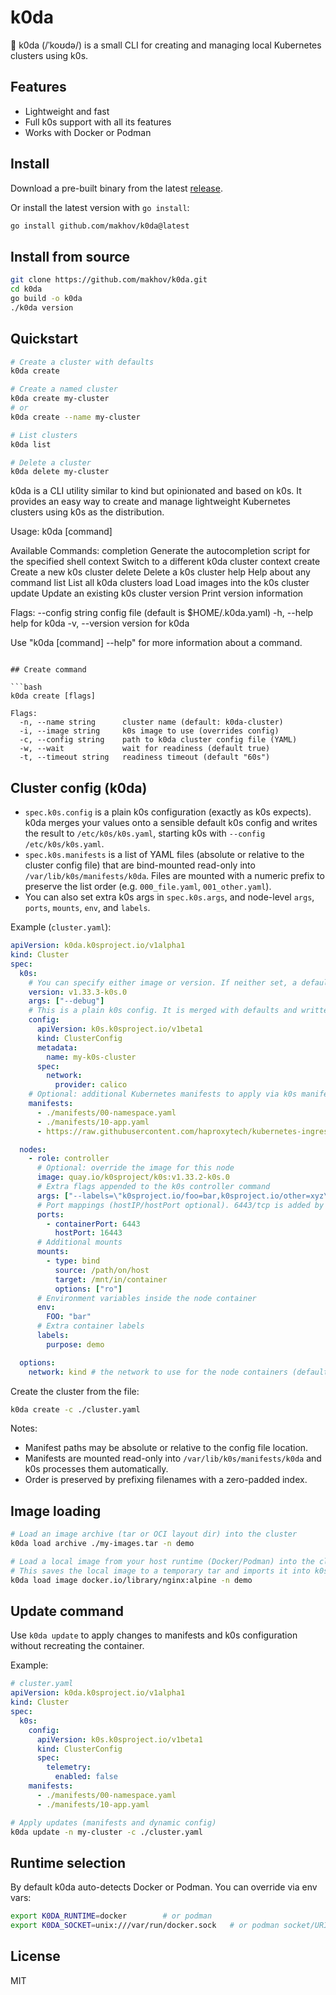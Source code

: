 # k0da

🚀 k0da (/ˈkoʊdə/) is a small CLI for creating and managing local Kubernetes clusters using k0s.

## Features

- Lightweight and fast
- Full k0s support with all its features
- Works with Docker or Podman

## Install

Download a pre-built binary from the latest [release](https://github.com/makhov/k0da/releases/latest).

Or install the latest version with `go install`:

```bash
go install github.com/makhov/k0da@latest
```

## Install from source

```bash
git clone https://github.com/makhov/k0da.git
cd k0da
go build -o k0da
./k0da version
```

## Quickstart

```bash
# Create a cluster with defaults
k0da create

# Create a named cluster
k0da create my-cluster
# or
k0da create --name my-cluster

# List clusters
k0da list

# Delete a cluster
k0da delete my-cluster
```
k0da is a CLI utility similar to kind but opinionated and based on k0s.
It provides an easy way to create and manage lightweight Kubernetes clusters
using k0s as the distribution.

Usage:
  k0da [command]

Available Commands:
  completion  Generate the autocompletion script for the specified shell
  context     Switch to a different k0da cluster context
  create      Create a new k0s cluster
  delete      Delete a k0s cluster
  help        Help about any command
  list        List all k0da clusters
  load        Load images into the k0s cluster
  update      Update an existing k0s cluster
  version     Print version information

Flags:
      --config string   config file (default is $HOME/.k0da.yaml)
  -h, --help            help for k0da
  -v, --version         version for k0da

Use "k0da [command] --help" for more information about a command.

```

## Create command

```bash
k0da create [flags]

Flags:
  -n, --name string      cluster name (default: k0da-cluster)
  -i, --image string     k0s image to use (overrides config)
  -c, --config string    path to k0da cluster config file (YAML)
  -w, --wait             wait for readiness (default true)
  -t, --timeout string   readiness timeout (default "60s")
```

## Cluster config (k0da)

- `spec.k0s.config` is a plain k0s configuration (exactly as k0s expects). k0da merges your values onto a sensible default k0s config and writes the result to `/etc/k0s/k0s.yaml`, starting k0s with `--config /etc/k0s/k0s.yaml`.
- `spec.k0s.manifests` is a list of YAML files (absolute or relative to the cluster config file) that are bind-mounted read-only into `/var/lib/k0s/manifests/k0da`. Files are mounted with a numeric prefix to preserve the list order (e.g. `000_file.yaml`, `001_other.yaml`).
- You can also set extra k0s args in `spec.k0s.args`, and node-level `args`, `ports`, `mounts`, `env`, and `labels`.

Example (`cluster.yaml`):

```yaml
apiVersion: k0da.k0sproject.io/v1alpha1
kind: Cluster
spec:
  k0s:
    # You can specify either image or version. If neither set, a default is used.
    version: v1.33.3-k0s.0
    args: ["--debug"]
    # This is a plain k0s config. It is merged with defaults and written to /etc/k0s/k0s.yaml
    config:
      apiVersion: k0s.k0sproject.io/v1beta1
      kind: ClusterConfig
      metadata:
        name: my-k0s-cluster
      spec:
        network:
          provider: calico
    # Optional: additional Kubernetes manifests to apply via k0s manifests
    manifests:
      - ./manifests/00-namespace.yaml
      - ./manifests/10-app.yaml
      - https://raw.githubusercontent.com/haproxytech/kubernetes-ingress/refs/heads/master/deploy/haproxy-ingress.yaml

  nodes:
    - role: controller
      # Optional: override the image for this node
      image: quay.io/k0sproject/k0s:v1.33.2-k0s.0
      # Extra flags appended to the k0s controller command
      args: ["--labels=\"k0sproject.io/foo=bar,k0sproject.io/other=xyz\""]
      # Port mappings (hostIP/hostPort optional). 6443/tcp is added by default.
      ports:
        - containerPort: 6443
          hostPort: 16443
      # Additional mounts
      mounts:
        - type: bind
          source: /path/on/host
          target: /mnt/in/container
          options: ["ro"]
      # Environment variables inside the node container
      env:
        FOO: "bar"
      # Extra container labels
      labels:
        purpose: demo

  options:
    network: kind # the network to use for the node containers (default: k0da)
```

Create the cluster from the file:

```bash
k0da create -c ./cluster.yaml
```

Notes:
- Manifest paths may be absolute or relative to the config file location.
- Manifests are mounted read-only into `/var/lib/k0s/manifests/k0da` and k0s processes them automatically.
- Order is preserved by prefixing filenames with a zero-padded index.

## Image loading

```bash
# Load an image archive (tar or OCI layout dir) into the cluster
k0da load archive ./my-images.tar -n demo

# Load a local image from your host runtime (Docker/Podman) into the cluster
# This saves the local image to a temporary tar and imports it into k0s containerd
k0da load image docker.io/library/nginx:alpine -n demo
```

## Update command

Use `k0da update` to apply changes to manifests and k0s configuration without recreating the container.

Example:

```yaml
# cluster.yaml
apiVersion: k0da.k0sproject.io/v1alpha1
kind: Cluster
spec:
  k0s:
    config:
      apiVersion: k0s.k0sproject.io/v1beta1
      kind: ClusterConfig
      spec:
        telemetry:
          enabled: false
    manifests:
      - ./manifests/00-namespace.yaml
      - ./manifests/10-app.yaml
```

```bash
# Apply updates (manifests and dynamic config)
k0da update -n my-cluster -c ./cluster.yaml
```

## Runtime selection

By default k0da auto-detects Docker or Podman. You can override via env vars:

```bash
export K0DA_RUNTIME=docker        # or podman
export K0DA_SOCKET=unix:///var/run/docker.sock   # or podman socket/URI
```

## License

MIT
